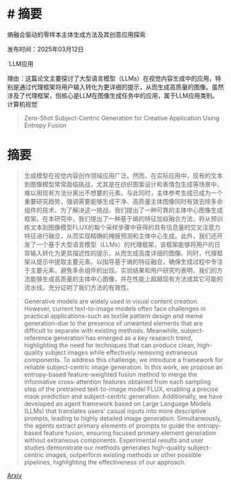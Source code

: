 # # 摘要  
熵融合驱动的零样本主体生成方法及其创意应用探索

发布时间：2025年03月12日

`LLM应用

理由：这篇论文主要探讨了大型语言模型（LLMs）在视觉内容生成中的应用，特别是通过代理框架将用户输入转化为更详细的提示，从而生成高质量的图像。虽然涉及了代理框架，但核心是LLM在图像生成任务中的应用，属于LLM应用类别。` `计算机视觉`

> Zero-Shot Subject-Centric Generation for Creative Application Using Entropy Fusion

# 摘要

> 生成模型在视觉内容创作领域应用广泛。然而，在实际应用中，现有的文本到图像模型常常面临挑战，尤其是在纺织图案设计和表情包生成等场景中，难以用现有方法分离出不想要的元素。与此同时，主体参考生成已成为一个重要研究趋势，强调需要能够生成干净、高质量主体图像同时有效去除多余组件的技术。为了解决这一挑战，我们提出了一种可靠的主体中心图像生成框架。在本研究中，我们提出了一种基于熵的特征加权融合方法，将从预训练文本到图像模型FLUX的每个采样步骤中获得的具有信息量的交叉注意力特征进行融合，从而实现精确的掩膜预测和主体中心生成。此外，我们还开发了一个基于大型语言模型（LLMs）的代理框架，该框架能够将用户的日常输入转化为更具描述性的提示，从而生成高度详细的图像。同时，代理框架从提示中提取主要元素，以指导基于熵的特征融合，确保生成过程中专注于主要元素，避免多余组件的出现。实验结果和用户研究均表明，我们的方法能够生成高质量的主体中心图像，并在性能上超越现有方法或其它可能的流水线，充分证明了我们方法的有效性。

> Generative models are widely used in visual content creation. However, current text-to-image models often face challenges in practical applications-such as textile pattern design and meme generation-due to the presence of unwanted elements that are difficult to separate with existing methods. Meanwhile, subject-reference generation has emerged as a key research trend, highlighting the need for techniques that can produce clean, high-quality subject images while effectively removing extraneous components. To address this challenge, we introduce a framework for reliable subject-centric image generation. In this work, we propose an entropy-based feature-weighted fusion method to merge the informative cross-attention features obtained from each sampling step of the pretrained text-to-image model FLUX, enabling a precise mask prediction and subject-centric generation. Additionally, we have developed an agent framework based on Large Language Models (LLMs) that translates users' casual inputs into more descriptive prompts, leading to highly detailed image generation. Simultaneously, the agents extract primary elements of prompts to guide the entropy-based feature fusion, ensuring focused primary element generation without extraneous components. Experimental results and user studies demonstrate our methods generates high-quality subject-centric images, outperform existing methods or other possible pipelines, highlighting the effectiveness of our approach.

[Arxiv](https://arxiv.org/abs/2503.10697)